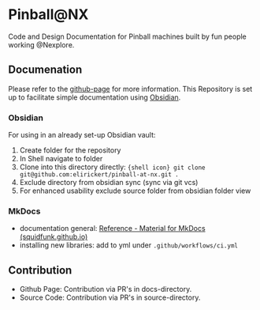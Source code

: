 # Pinball@NX
Code and Design Documentation for Pinball machines built by fun people working @Nexplore.

## Documenation
Please refer to the [github-page](https://elirickert.github.io/pinball-at-nx/) for more information. This Repository is set up to facilitate simple documentation using [Obsidian](https://obsidian.md/).
### Obsidian
For using in an already set-up Obsidian vault:
1. Create folder for the repository
2. In Shell navigate to folder
3. Clone into this directory directly: `{shell icon} git clone git@github.com:elirickert/pinball-at-nx.git .` 
4. Exclude directory from obsidian sync (sync via git vcs)
5. For enhanced usability exclude source folder from obsidian folder view
### MkDocs
- documentation general: [Reference - Material for MkDocs (squidfunk.github.io)](https://squidfunk.github.io/mkdocs-material/reference/) 
- installing new libraries: add to yml under `.github/workflows/ci.yml` 
## Contribution
- Github Page: Contribution via PR's in docs-directory. 
- Source Code: Contribution via PR's in source-directory. 
